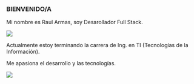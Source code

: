 ### BIENVENIDO/A

<p>Mi nombre es Raul Armas, soy Desarollador Full Stack.</p>
<img src="https://github-readme-stats.vercel.app/api?username=raul4rmas&show_icons=true&theme=tokyonight" /> 
<p>Actualmente estoy terminando la carrera de Ing. en TI (Tecnologías de la Información).</p>
<p>Me apasiona el desarrollo y las tecnologías.</p>
<img src="https://github-readme-stats.vercel.app/api/top-langs/?username=raul4rmas&layout=compact&show_icons=true&theme=tokyonight" />
